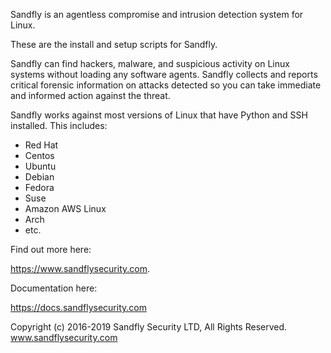 Sandfly is an agentless compromise and intrusion detection system for Linux.

These are the install and setup scripts for Sandfly.

Sandfly can find hackers, malware, and suspicious activity on Linux systems without loading any software
agents. Sandfly collects and reports critical forensic information on attacks detected so you can take
immediate and informed action against the threat.

Sandfly works against most versions of Linux that have Python and SSH installed. This includes:

- Red Hat
- Centos
- Ubuntu
- Debian
- Fedora
- Suse
- Amazon AWS Linux
- Arch
- etc.

Find out more here:

https://www.sandflysecurity.com.

Documentation here:

https://docs.sandflysecurity.com

Copyright (c) 2016-2019 Sandfly Security LTD, All Rights Reserved.
www.sandflysecurity.com

